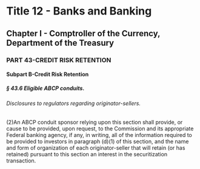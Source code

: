 
# Title 12 - Banks and Banking
## Chapter I - Comptroller of the Currency, Department of the Treasury
### PART 43-CREDIT RISK RETENTION
#### Subpart B-Credit Risk Retention
##### § 43.6 Eligible ABCP conduits.
###### Disclosures to regulators regarding originator-sellers.

(2)An ABCP conduit sponsor relying upon this section shall provide, or cause to be provided, upon request, to the Commission and its appropriate Federal banking agency, if any, in writing, all of the information required to be provided to investors in paragraph (d)(1) of this section, and the name and form of organization of each originator-seller that will retain (or has retained) pursuant to this section an interest in the securitization transaction.
